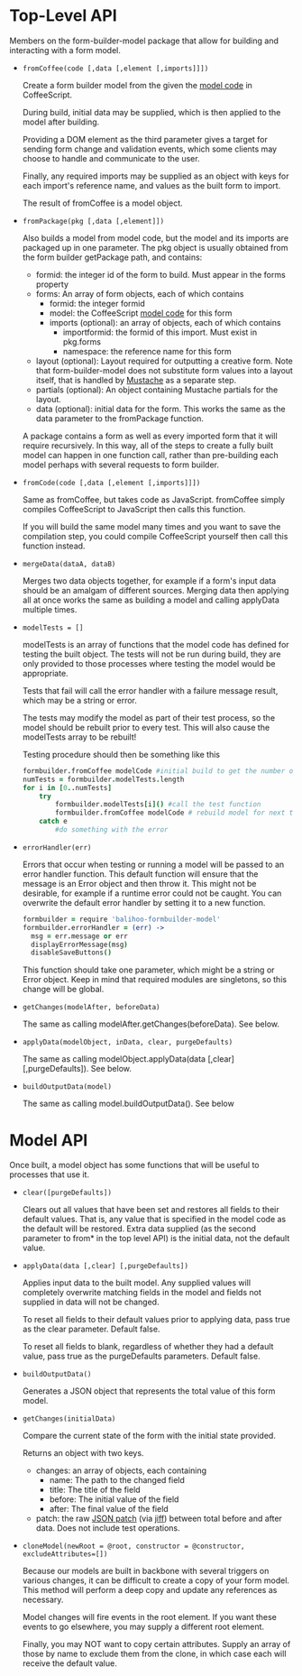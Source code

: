
# Top-Level API
Members on the form-builder-model package that allow for building and interacting with a form model.

* `fromCoffee(code [,data [,element [,imports]]])`

    Create a form builder model from the given the [model code](ModelCode.md) in CoffeeScript.
    
    During build, initial data may be supplied, which is then applied to the model after building.
    
    Providing a DOM element as the third parameter gives a target for sending form change and validation events, which some clients may choose to handle and communicate to the user.
    
    Finally, any required imports may be supplied as an object with keys for each import's reference name, and values as the built form to import.
    
    The result of fromCoffee is a model object.    

* `fromPackage(pkg [,data [,element]])`

    Also builds a model from model code, but the model and its imports are packaged up in one parameter.  The pkg object is usually obtained from the form builder getPackage path, and contains:
    
    * formid: the integer id of the form to build. Must appear in the forms property
    * forms: An array of form objects, each of which contains
        * formid: the integer formid
        * model: the CoffeeScript [model code](ModelCode.md) for this form
        * imports (optional): an array of objects, each of which contains
            * importformid: the formid of this import.  Must exist in pkg.forms
            * namespace: the reference name for this form
    * layout (optional): Layout required for outputting a creative form.  Note that form-builder-model does not substitute form values into a layout itself, that is handled by [Mustache](https://github.com/balihoo-anewman/mustache.js) as a separate step.
    * partials (optional): An object containing Mustache partials for the layout.
    * data (optional): initial data for the form. This works the same as the data parameter to the fromPackage function.
    
    A package contains a form as well as every imported form that it will require recursively.  In this way, all of the steps to create a fully built model can happen in one function call, rather than pre-building each model perhaps with several requests to form builder.

* `fromCode(code [,data [,element [,imports]]])`

    Same as fromCoffee, but takes code as JavaScript.  fromCoffee simply compiles CoffeeScript to JavaScript then calls this function.
    
    If you will build the same model many times and you want to save the compilation step, you could compile CoffeeScript yourself then call this function instead.
    
* `mergeData(dataA, dataB)`

    Merges two data objects together, for example if a form's input data should be an amalgam of different sources.  Merging data then applying all at once works the same as building a model and calling applyData multiple times.

* `modelTests = []`

    modelTests is an array of functions that the model code has defined for testing the built object.  The tests will not be run during build, they are only provided to those processes where testing the model would be appropriate.
    
    Tests that fail will call the error handler with a failure message result, which may be a string or error.
    
    The tests may modify the model as part of their test process, so the model should be rebuilt prior to every test.  This will also cause the modelTests array to be rebuilt!
    
    Testing procedure should then be something like this
    ```coffeescript
    formbuilder.fromCoffee modelCode #initial build to get the number of tests.
    numTests = formbuilder.modelTests.length
    for i in [0..numTests]
        try
            formbuilder.modelTests[i]() #call the test function
            formbuilder.fromCoffee modelCode # rebuild model for next test
        catch e
            #do something with the error
    ```
 
* `errorHandler(err)`

    Errors that occur when testing or running a model will be passed to an error handler function.  This default function will ensure that the message is an Error object and then throw it.  This might not be desirable, for example if a runtime error could not be caught.  You can overwrite the default error handler by setting it to a new function.
    
    ```coffeescript
    formbuilder = require 'balihoo-formbuilder-model'
    formbuilder.errorHandler = (err) ->
      msg = err.message or err
      displayErrorMessage(msg)
      disableSaveButtons()
    ```
    
    This function should take one parameter, which might be a string or Error object.  Keep in mind that required modules are singletons, so this change will be global.
    
* `getChanges(modelAfter, beforeData)`
    
    The same as calling modelAfter.getChanges(beforeData).  See below.

* `applyData(modelObject, inData, clear, purgeDefaults)`<a name='applyData'></a>        

    The same as calling modelObject.applyData(data [,clear] [,purgeDefaults]).  See below.

* `buildOutputData(model)`<a name='buildOutputData'></a> 

    The same as calling model.buildOutputData().  See below


# Model API
Once built, a model object has some functions that will be useful to processes that use it.

* `clear([purgeDefaults])`

    Clears out all values that have been set and restores all fields to their default values.  That is, any value that is specified in the model code as the default will be restored. Extra data supplied (as the second parameter to from* in the top level API) is the initial data, not the default value.


* `applyData(data [,clear] [,purgeDefaults])`

    Applies input data to the built model.  Any supplied values will completely overwrite matching fields in the model and fields not supplied in data will not be changed.
    
    To reset all fields to their default values prior to applying data, pass true as the clear parameter.  Default false.
    
    To reset all fields to blank, regardless of whether they had a default value, pass true as the purgeDefaults parameters.  Default false.


* `buildOutputData()`

    Generates a JSON object that represents the total value of this form model.


* `getChanges(initialData)`

    Compare the current state of the form with the initial state provided.
    
    Returns an object with two keys.
    
    * changes: an array of objects, each containing
        * name: The path to the changed field
        * title: The title of the field
        * before: The initial value of the field
        * after: The final value of the field
    * patch: the raw [JSON patch](https://tools.ietf.org/html/rfc6902) (via [jiff](https://www.npmjs.com/package/jiff#diff)) between total before and after data.  Does not include test operations.
    
* `cloneModel(newRoot = @root, constructor = @constructor, excludeAttributes=[])`

    Because our models are built in backbone with several triggers on various changes, it can be difficult to create a copy of your form model.  This method will perform a deep copy and update any references as necessary.
    
    Model changes will fire events in the root element.  If you want these events to go elsewhere, you may supply a different root element.
    
    Finally, you may NOT want to copy certain attributes.  Supply an array of those by name to exclude them from the clone, in which case each will receive the default value.

